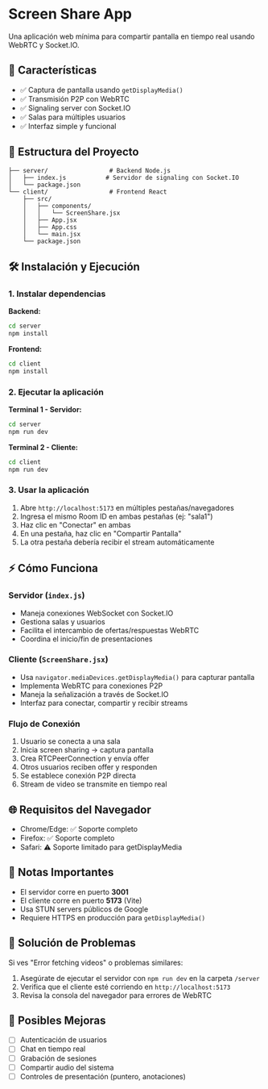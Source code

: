 # Screen Share App

Una aplicación web mínima para compartir pantalla en tiempo real usando WebRTC y Socket.IO.

## 🚀 Características

- ✅ Captura de pantalla usando `getDisplayMedia()`
- ✅ Transmisión P2P con WebRTC
- ✅ Signaling server con Socket.IO
- ✅ Salas para múltiples usuarios
- ✅ Interfaz simple y funcional

## 📁 Estructura del Proyecto

```
├── server/                 # Backend Node.js
│   ├── index.js           # Servidor de signaling con Socket.IO
│   └── package.json
└── client/                 # Frontend React
    ├── src/
    │   ├── components/
    │   │   └── ScreenShare.jsx
    │   ├── App.jsx
    │   ├── App.css
    │   └── main.jsx
    └── package.json
```

## 🛠️ Instalación y Ejecución

### 1. Instalar dependencias

**Backend:**
```bash
cd server
npm install
```

**Frontend:**
```bash
cd client
npm install
```

### 2. Ejecutar la aplicación

**Terminal 1 - Servidor:**
```bash
cd server
npm run dev
```

**Terminal 2 - Cliente:**
```bash
cd client
npm run dev
```

### 3. Usar la aplicación

1. Abre `http://localhost:5173` en múltiples pestañas/navegadores
2. Ingresa el mismo Room ID en ambas pestañas (ej: "sala1")
3. Haz clic en "Conectar" en ambas
4. En una pestaña, haz clic en "Compartir Pantalla"
5. La otra pestaña debería recibir el stream automáticamente

## ⚡ Cómo Funciona

### Servidor (`index.js`)
- Maneja conexiones WebSocket con Socket.IO
- Gestiona salas y usuarios
- Facilita el intercambio de ofertas/respuestas WebRTC
- Coordina el inicio/fin de presentaciones

### Cliente (`ScreenShare.jsx`)
- Usa `navigator.mediaDevices.getDisplayMedia()` para capturar pantalla
- Implementa WebRTC para conexiones P2P
- Maneja la señalización a través de Socket.IO
- Interfaz para conectar, compartir y recibir streams

### Flujo de Conexión
1. Usuario se conecta a una sala
2. Inicia screen sharing → captura pantalla
3. Crea RTCPeerConnection y envía offer
4. Otros usuarios reciben offer y responden
5. Se establece conexión P2P directa
6. Stream de video se transmite en tiempo real

## 🌐 Requisitos del Navegador

- Chrome/Edge: ✅ Soporte completo
- Firefox: ✅ Soporte completo  
- Safari: ⚠️ Soporte limitado para getDisplayMedia

## 📝 Notas Importantes

- El servidor corre en puerto **3001**
- El cliente corre en puerto **5173** (Vite)
- Usa STUN servers públicos de Google
- Requiere HTTPS en producción para `getDisplayMedia()`

## 🔧 Solución de Problemas

Si ves "Error fetching videos" o problemas similares:
1. Asegúrate de ejecutar el servidor con `npm run dev` en la carpeta `/server`
2. Verifica que el cliente esté corriendo en `http://localhost:5173`
3. Revisa la consola del navegador para errores de WebRTC

## 🚀 Posibles Mejoras

- [ ] Autenticación de usuarios
- [ ] Chat en tiempo real
- [ ] Grabación de sesiones
- [ ] Compartir audio del sistema
- [ ] Controles de presentación (puntero, anotaciones)